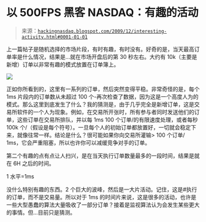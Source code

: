 <!--yml

类别：未分类

日期：2024 年 05 月 13 日 00：09：18

-->

# 以 500FPS 黑客 NASDAQ：有趣的活动

> 来源：[`hackingnasdaq.blogspot.com/2009/12/interesting-activity.html#0001-01-01`](http://hackingnasdaq.blogspot.com/2009/12/interesting-activity.html#0001-01-01)

上一篇帖子是随机选择的市场片段，有时有趣，有时没有。好奇的是，当天最高订单率是什么情况，结果是...就在市场开盘后的第 30 秒左右。大约有 10k（主要是新增）订单以非常有趣的模式放置在订单簿上。

![](https://blogger.googleusercontent.com/img/b/R29vZ2xl/AVvXsEjNUQb4wnZ78rAeEy0-f9wAhELFbIR-d8lPYGhQcpLPgBkoLSoEpu-8JkVOy9IUtJ83Uu6PmYDcEy6rpFOY2ySJE4P9xzC87CpXKVkoPdwLQZOJ9zf1jj21JvBp8-kNCVXqDAVSxsA09w/s1600-h/msft_stack1ms_marketopen.png)

正如你所看到的，这里有一系列的订单，然后突然变得平稳。非常奇怪的是，每个 1ms 片段内的订单数从未超过 100 个-再次检查了数据，因为这是一个高度人为的模式。那么这里到底发生了什么？我的猜测是，由于几乎完全是新增订单，这是交易所软件的一个人为现象。例如，在交易所开张时，所有参与者同时发送他们的订单，这些订单在交易所排队，并以每 1ms 100 个订单/的有限速度处理，或者每秒 100k 个/（假设是每个符号）。一旦每个人的初始订单都放置好，一切就会稳定下来，就像往常一样。结论是什么？很可能如果你向交易所灌输> 100 个订单/ 1ms，它会严重阻塞，所以也许你可以减缓竞争对手的订单。

第二个有趣的点有点让人扫兴，是在当天执行订单数量最多的一段时间，结果是就在 6H 之后的时间。

1 水平=1ms

没什么特别有趣的东西。2 个巨大的波峰，然后是一大片活动。记住，这是#执行的订单，而不是交易量。所以对于 1ms 的时间片来说，这是很多的活动，也许是一些大型愚蠢的算法大量吸收了一部分订单？接着是监视算法认为会发生某些更大的事情。但...目前只是猜测。
